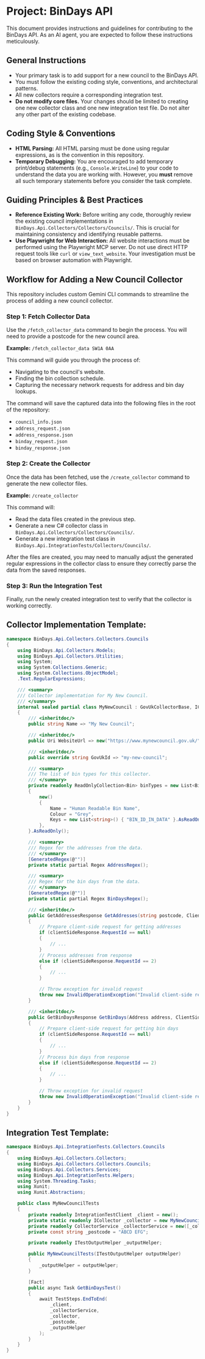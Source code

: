 # Project: BinDays API

This document provides instructions and guidelines for contributing to the BinDays API. As an AI agent, you are expected to follow these instructions meticulously.

## General Instructions

- Your primary task is to add support for a new council to the BinDays API.
- You must follow the existing coding style, conventions, and architectural patterns.
- All new collectors require a corresponding integration test.
- **Do not modify core files.** Your changes should be limited to creating one new collector class and one new integration test file. Do not alter any other part of the existing codebase.

## Coding Style & Conventions

- **HTML Parsing:** All HTML parsing must be done using regular expressions, as is the convention in this repository.
- **Temporary Debugging:** You are encouraged to add temporary print/debug statements (e.g., `Console.WriteLine`) to your code to understand the data you are working with. However, you **must** remove all such temporary statements before you consider the task complete.

## Guiding Principles & Best Practices

- **Reference Existing Work:** Before writing any code, thoroughly review the existing council implementations in `BinDays.Api.Collectors/Collectors/Councils/`. This is crucial for maintaining consistency and identifying reusable patterns.
- **Use Playwright for Web Interaction:** All website interactions must be performed using the Playwright MCP server. Do not use direct HTTP request tools like `curl` or `view_text_website`. Your investigation must be based on browser automation with Playwright.

## Workflow for Adding a New Council Collector

This repository includes custom Gemini CLI commands to streamline the process of adding a new council collector.

### Step 1: Fetch Collector Data

Use the `/fetch_collector_data` command to begin the process. You will need to provide a postcode for the new council area.

**Example:** `/fetch_collector_data SW1A 0AA`

This command will guide you through the process of:
-   Navigating to the council's website.
-   Finding the bin collection schedule.
-   Capturing the necessary network requests for address and bin day lookups.

The command will save the captured data into the following files in the root of the repository:
-   `council_info.json`
-   `address_request.json`
-   `address_response.json`
-   `binday_request.json`
-   `binday_response.json`

### Step 2: Create the Collector

Once the data has been fetched, use the `/create_collector` command to generate the new collector files.

**Example:** `/create_collector`

This command will:
-   Read the data files created in the previous step.
-   Generate a new C# collector class in `BinDays.Api.Collectors/Collectors/Councils/`.
-   Generate a new integration test class in `BinDays.Api.IntegrationTests/Collectors/Councils/`.

After the files are created, you may need to manually adjust the generated regular expressions in the collector class to ensure they correctly parse the data from the saved responses.

### Step 3: Run the Integration Test

Finally, run the newly created integration test to verify that the collector is working correctly.

## Collector Implementation Template:

```c#
namespace BinDays.Api.Collectors.Collectors.Councils
{
	using BinDays.Api.Collectors.Models;
	using BinDays.Api.Collectors.Utilities;
	using System;
	using System.Collections.Generic;
	using System.Collections.ObjectModel;
	.Text.RegularExpressions;

	/// <summary>
	/// Collector implementation for My New Council.
	/// </summary>
	internal sealed partial class MyNewCouncil : GovUkCollectorBase, ICollector
	{
		/// <inheritdoc/>
		public string Name => "My New Council";

		/// <inheritdoc/>
		public Uri WebsiteUrl => new("https://www.mynewcouncil.gov.uk/");

		/// <inheritdoc/>
		public override string GovUkId => "my-new-council";

		/// <summary>
		/// The list of bin types for this collector.
		/// </summary>
		private readonly ReadOnlyCollection<Bin> binTypes = new List<Bin>()
		{
			new()
			{
				Name = "Human Readable Bin Name",
				Colour = "Grey",
				Keys = new List<string>() { "BIN_ID_IN_DATA" }.AsReadOnly(),
			},
		}.AsReadOnly();

		/// <summary>
		/// Regex for the addresses from the data.
		/// </summary>
		[GeneratedRegex(@"")]
		private static partial Regex AddressRegex();

		/// <summary>
		/// Regex for the bin days from the data.
		/// </summary>
		[GeneratedRegex(@"")]
		private static partial Regex BinDaysRegex();

		/// <inheritdoc/>
		public GetAddressesResponse GetAddresses(string postcode, ClientSideResponse? clientSideResponse)
		{
			// Prepare client-side request for getting addresses
			if (clientSideResponse.RequestId == null)
			{
				// ...
			}
			// Process addresses from response
			else if (clientSideResponse.RequestId == 2)
			{
				// ...
			}

			// Throw exception for invalid request
			throw new InvalidOperationException("Invalid client-side request.");
		}

		/// <inheritdoc/>
		public GetBinDaysResponse GetBinDays(Address address, ClientSideResponse? clientSideResponse)
		{
			// Prepare client-side request for getting bin days
			if (clientSideResponse.RequestId == null)
			{
				// ...
			}
			// Process bin days from response
			else if (clientSideResponse.RequestId == 2)
			{
				// ...
			}

			// Throw exception for invalid request
			throw new InvalidOperationException("Invalid client-side request.");
		}
	}
}
```

## Integration Test Template:

```c#
namespace BinDays.Api.IntegrationTests.Collectors.Councils
{
	using BinDays.Api.Collectors.Collectors;
	using BinDays.Api.Collectors.Collectors.Councils;
	using BinDays.Api.Collectors.Services;
	using BinDays.Api.IntegrationTests.Helpers;
	using System.Threading.Tasks;
	using Xunit;
	using Xunit.Abstractions;

	public class MyNewCouncilTests
	{
		private readonly IntegrationTestClient _client = new();
		private static readonly ICollector _collector = new MyNewCouncil();
		private readonly CollectorService _collectorService = new([_collector]);
		private const string _postcode = "ABCD EFG";

		private readonly ITestOutputHelper _outputHelper;

		public MyNewCouncilTests(ITestOutputHelper outputHelper)
		{
			_outputHelper = outputHelper;
		}

		[Fact]
		public async Task GetBinDaysTest()
		{
			await TestSteps.EndToEnd(
				_client,
				_collectorService,
				_collector,
				_postcode,
				_outputHelper
			);
		}
	}
}
```
